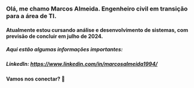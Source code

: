### Olá, me chamo Marcos Almeida. Engenheiro civil em transição para a área de TI.

#### Atualmente estou cursando análise e desenvolvimento de sistemas, com previsão de concluir em julho de 2024.

##### Aqui estão algumas informações importantes:

##### LinkedIn: https://www.linkedin.com/in/marcosalmeida1994/

#### Vamos nos conectar? 🖖


